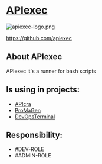 # [APIexec](http://www.apiexec.com)

![apiexec-logo.png](http://logo.apiexec.com/apiexec-logo.png)

https://github.com/apiexec

## About APIexec

APIexec it's a runner for bash scripts

## Is using in projects:
+ [APIcra](http://apicra.com)
+ [ProMaGen](https://www.promagen.com/)
+ [DevOpsTerminal](https://docs.devopsterminal.com/)

## Responsibility:
+ #DEV-ROLE
+ #ADMIN-ROLE
